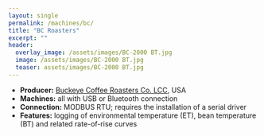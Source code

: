 ```yaml
---
layout: single
permalink: /machines/bc/
title: "BC Roasters"
excerpt: ""
header:
  overlay_image: /assets/images/BC-2000 BT.jpg
  image: /assets/images/BC-2000 BT.jpg
  teaser: assets/images/BC-2000 BT.jpg
---
```


* __Producer:__ [Buckeye Coffee Roasters Co. LCC](http://www.buckeyecoffee.com), USA
* __Machines:__ all with USB or Bluetooth connection
* __Connection:__ MODBUS RTU; requires the installation of a serial driver
* __Features:__ logging of environmental temperature (ET), bean temperature (BT) and related rate-of-rise curves